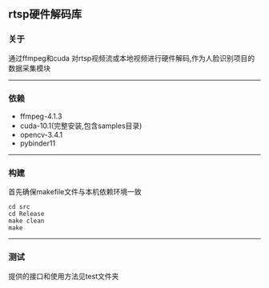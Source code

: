 ## rtsp硬件解码库

### 关于

通过ffmpeg和cuda 对rtsp视频流或本地视频进行硬件解码,作为人脸识别项目的数据采集模块

---

### 依赖

- ffmpeg-4.1.3
- cuda-10.1(完整安装,包含samples目录)
- opencv-3.4.1
- pybinder11

---

### 构建

首先确保makefile文件与本机依赖环境一致

```
cd src 
cd Release
make clean
make
```

---

### 测试

提供的接口和使用方法见test文件夹